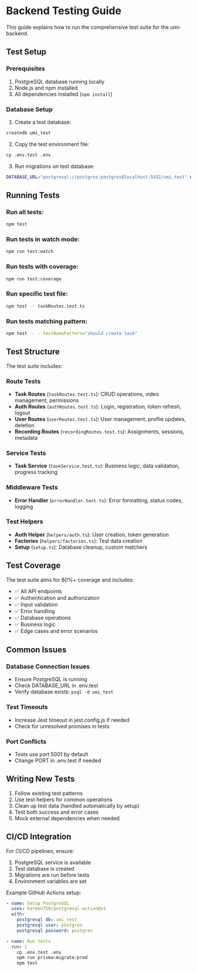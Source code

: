 # Backend Testing Guide

This guide explains how to run the comprehensive test suite for the umi-backend.

## Test Setup

### Prerequisites

1. PostgreSQL database running locally
2. Node.js and npm installed
3. All dependencies installed (`npm install`)

### Database Setup

1. Create a test database:
```bash
createdb umi_test
```

2. Copy the test environment file:
```bash
cp .env.test .env
```

3. Run migrations on test database:
```bash
DATABASE_URL="postgresql://postgres:postgres@localhost:5432/umi_test" npm run prisma:migrate
```

## Running Tests

### Run all tests:
```bash
npm test
```

### Run tests in watch mode:
```bash
npm run test:watch
```

### Run tests with coverage:
```bash
npm run test:coverage
```

### Run specific test file:
```bash
npm test -- taskRoutes.test.ts
```

### Run tests matching pattern:
```bash
npm test -- --testNamePattern="should create task"
```

## Test Structure

The test suite includes:

### Route Tests
- **Task Routes** (`taskRoutes.test.ts`): CRUD operations, video management, permissions
- **Auth Routes** (`authRoutes.test.ts`): Login, registration, token refresh, logout
- **User Routes** (`userRoutes.test.ts`): User management, profile updates, deletion
- **Recording Routes** (`recordingRoutes.test.ts`): Assignments, sessions, metadata

### Service Tests
- **Task Service** (`taskService.test.ts`): Business logic, data validation, progress tracking

### Middleware Tests
- **Error Handler** (`errorHandler.test.ts`): Error formatting, status codes, logging

### Test Helpers
- **Auth Helper** (`helpers/auth.ts`): User creation, token generation
- **Factories** (`helpers/factories.ts`): Test data creation
- **Setup** (`setup.ts`): Database cleanup, custom matchers

## Test Coverage

The test suite aims for 80%+ coverage and includes:

- ✅ All API endpoints
- ✅ Authentication and authorization
- ✅ Input validation
- ✅ Error handling
- ✅ Database operations
- ✅ Business logic
- ✅ Edge cases and error scenarios

## Common Issues

### Database Connection Issues
- Ensure PostgreSQL is running
- Check DATABASE_URL in .env.test
- Verify database exists: `psql -d umi_test`

### Test Timeouts
- Increase Jest timeout in jest.config.js if needed
- Check for unresolved promises in tests

### Port Conflicts
- Tests use port 5001 by default
- Change PORT in .env.test if needed

## Writing New Tests

1. Follow existing test patterns
2. Use test helpers for common operations
3. Clean up test data (handled automatically by setup)
4. Test both success and error cases
5. Mock external dependencies when needed

## CI/CD Integration

For CI/CD pipelines, ensure:
1. PostgreSQL service is available
2. Test database is created
3. Migrations are run before tests
4. Environment variables are set

Example GitHub Actions setup:
```yaml
- name: Setup PostgreSQL
  uses: harmon758/postgresql-action@v1
  with:
    postgresql db: umi_test
    postgresql user: postgres
    postgresql password: postgres

- name: Run tests
  run: |
    cp .env.test .env
    npm run prisma:migrate:prod
    npm test
```